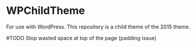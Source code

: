 # WPChildTheme
For use with WordPress. This repository is a child theme of the 2015 theme.

#TODO
Stop wasted space at top of the page (padding issue)
